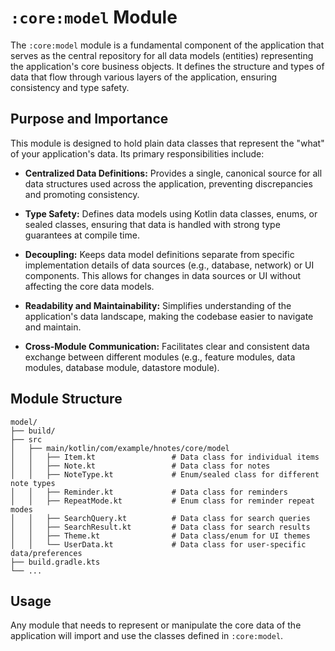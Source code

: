 # `:core:model` Module

The `:core:model` module is a fundamental component of the application that serves as the central
repository for all data models (entities) representing the application's core business objects. It
defines the structure and types of data that flow through various layers of the application,
ensuring consistency and type safety.

## Purpose and Importance

This module is designed to hold plain data classes that represent the "what" of your application's
data. Its primary responsibilities include:

- **Centralized Data Definitions:** Provides a single, canonical source for all data structures used
  across the application, preventing discrepancies and promoting consistency.

- **Type Safety:** Defines data models using Kotlin data classes, enums, or sealed classes, ensuring
  that data is handled with strong type guarantees at compile time.

- **Decoupling:** Keeps data model definitions separate from specific implementation details of data
  sources (e.g., database, network) or UI components. This allows for changes in data sources or UI
  without affecting the core data models.

- **Readability and Maintainability:** Simplifies understanding of the application's data landscape,
  making the codebase easier to navigate and maintain.

- **Cross-Module Communication:** Facilitates clear and consistent data exchange between different
  modules (e.g., feature modules, data modules, database module, datastore module).

## Module Structure

```
model/
├── build/
├── src
│   ├── main/kotlin/com/example/hnotes/core/model
│   │   ├── Item.kt                 # Data class for individual items
│   │   ├── Note.kt                 # Data class for notes
│   │   ├── NoteType.kt             # Enum/sealed class for different note types
│   │   ├── Reminder.kt             # Data class for reminders
│   │   ├── RepeatMode.kt           # Enum class for reminder repeat modes
│   │   ├── SearchQuery.kt          # Data class for search queries
│   │   ├── SearchResult.kt         # Data class for search results
│   │   ├── Theme.kt                # Data class/enum for UI themes
│   │   └── UserData.kt             # Data class for user-specific data/preferences
├── build.gradle.kts
└── ...
```

## Usage

Any module that needs to represent or manipulate the core data of the application will import and
use the classes defined in ``:core:model``.
